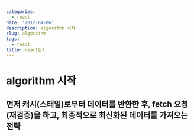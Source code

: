 ```yaml
---
categories:
  - react
date: '2012-04-06'
description: algorithm 시작
slug: algorithm
tags:
  - react
title: react란?
---
```


# algorithm 시작

## 먼저 캐시(스태일)로부터 데이터를 반환한 후, fetch 요청(재검증)을 하고, 최종적으로 최신화된 데이터를 가져오는 전략
